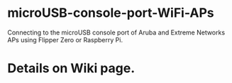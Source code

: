 # microUSB-console-port-WiFi-APs
Connecting to the microUSB console port of Aruba and Extreme Networks APs using Flipper Zero or Raspberry Pi.  
# Details on Wiki page.
